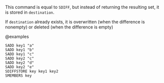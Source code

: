 This command is equal to `SDIFF`, but instead of returning the resulting set, it
is stored in `destination`.

If `destination` already exists, it is overwritten (when the difference is nonempty) or deleted (when the difference is empty)

@examples

```cli
SADD key1 "a"
SADD key1 "b"
SADD key1 "c"
SADD key2 "c"
SADD key2 "d"
SADD key2 "e"
SDIFFSTORE key key1 key2
SMEMBERS key
```
